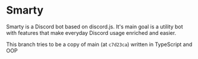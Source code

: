 # Smarty
Smarty is a Discord bot based on discord.js. It's main goal is a utility bot with features that make everyday Discord usage enriched and easier.

This branch tries to be a copy of main (at `c7d23ca`) written in TypeScript and OOP